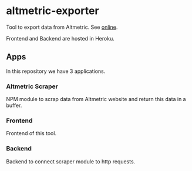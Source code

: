 # altmetric-exporter

Tool to export data from Altmetric. See [online](https://altmetric-exporter-frontend.herokuapp.com/).

Frontend and Backend are hosted in Heroku.

## Apps

In this repository we have 3 applications.

### Altmetric Scraper

NPM module to scrap data from Altmetric website and return this data in a buffer.

### Frontend

Frontend of this tool.

### Backend

Backend to connect scraper module to http requests.
